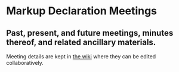 # Markup Declaration Meetings

## Past, present, and future meetings, minutes thereof, and related ancillary materials.

Meeting details are kept in [the wiki](https://github.com/markupdeclaration/meetings/wiki) where they can be edited collaboratively.

